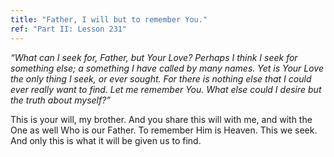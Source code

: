 ```yaml
---
title: "Father, I will but to remember You."
ref: "Part II: Lesson 231"
---
```


*“What can I seek for, Father, but Your Love? Perhaps I think I seek for
something else; a something I have called by many names. Yet is Your Love
the only thing I seek, or ever sought. For there is nothing else that I
could ever really want to find. Let me remember You. What else could I
desire but the truth about myself?”*

This is your will, my brother. And you share this will with me, and with
the One as well Who is our Father. To remember Him is Heaven. This we
seek. And only this is what it will be given us to find.

